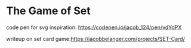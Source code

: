 # The Game of Set

code pen for svg inspiration: https://codepen.io/jacob_124/pen/vdYdPX

writeup on set card game:https://jacobbelanger.com/projects/SET-Card/

